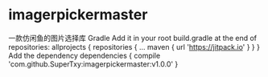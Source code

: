 # imagerpickermaster
一款仿闲鱼的图片选择库
Gradle
Add it in your root build.gradle at the end of repositories:
allprojects {
		repositories {
			...
			maven { url 'https://jitpack.io' }
		}
	}
Add the dependency
	dependencies {
	        compile 'com.github.SuperTxy:imagerpickermaster:v1.0.0'
	}
